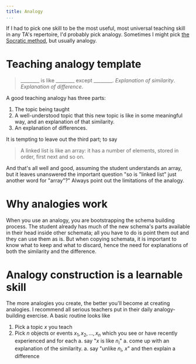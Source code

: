 ```yaml
---
title: Analogy
...
```


If I had to pick one skill to be the most useful, most universal teaching skill in any TA's repertoire, I'd probably pick analogy.
Sometimes I might pick [the Socratic method](socratic.html), but usually analogy.

# Teaching analogy template

> \_\_\_\_\_\_\_\_ is like \_\_\_\_\_\_\_\_ except \_\_\_\_\_\_\_\_.
> *Explanation of similarity*.
> *Explanation of difference*.

A good teaching analogy has three parts:

1. The topic being taught
2. A well-understood topic that this new topic is like in some meaningful way, and an explanation of that similarity.
3. An explanation of differences.

It is tempting to leave out the third part; to say

> A linked list is like an array: it has a number of elements, stored in order, first next and so on.

And that's all well and good, assuming the student understands an array, but it leaves unanswered the important question "so is "linked list" just another word for "array"?"
Always point out the limitations of the analogy.

# Why analogies work

When you use an analogy, you are bootstrapping the schema building process.
The student already has much of the new schema's parts available in their head
inside other schemata; all you have to do is point them out and they can use them as is.
But when copying schemata, it is important to know what to keep and what to discard,
hence the need for explanations of both the similarity and the difference.

# Analogy construction is a learnable skill

The more analogies you create, the better you'll become at creating analogies.
I recommend all serious teachers put in their daily analogy-building exercise.
A basic routine looks like

1. Pick a topic $x$ you teach
2. Pick $n$ objects or events $x_1, x_2, \dots, x_n$ which you see or have recently experienced and for each
    a. say "$x$ is like $n_i$"
    a. come up with an explanation of the similarity.
    a. say "unlike $n_i$, $x$" and then explain a difference
